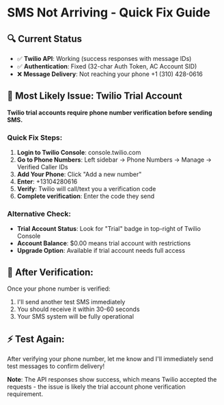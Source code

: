 # SMS Not Arriving - Quick Fix Guide

## 🔍 Current Status
- ✅ **Twilio API**: Working (success responses with message IDs)
- ✅ **Authentication**: Fixed (32-char Auth Token, AC Account SID)  
- ❌ **Message Delivery**: Not reaching your phone +1 (310) 428-0616

## 🚨 Most Likely Issue: Twilio Trial Account

**Twilio trial accounts require phone number verification before sending SMS.**

### Quick Fix Steps:

1. **Login to Twilio Console**: console.twilio.com
2. **Go to Phone Numbers**: Left sidebar → Phone Numbers → Manage → Verified Caller IDs
3. **Add Your Phone**: Click "Add a new number" 
4. **Enter**: +13104280616
5. **Verify**: Twilio will call/text you a verification code
6. **Complete verification**: Enter the code they send

### Alternative Check:
- **Trial Account Status**: Look for "Trial" badge in top-right of Twilio Console
- **Account Balance**: $0.00 means trial account with restrictions
- **Upgrade Option**: Available if trial account needs full access

## 🎯 After Verification:

Once your phone number is verified:
1. I'll send another test SMS immediately  
2. You should receive it within 30-60 seconds
3. Your SMS system will be fully operational

## ⚡ Test Again:
After verifying your phone number, let me know and I'll immediately send test messages to confirm delivery!

**Note**: The API responses show success, which means Twilio accepted the requests - the issue is likely the trial account phone verification requirement.